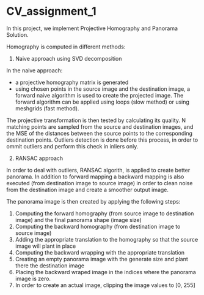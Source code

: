 # CV_assignment_1

In this project, we implement Projective Homography and Panorama Solution.

Homography is computed in different methods:
1. Naive approach using SVD decomposition

In the naive approach: 
- a projective homography matrix is generated
- using chosen points in the source image and the destination image, a forward naive algorithm is used to create the projected image. The forward algorithm can be applied using loops (slow method) or using meshgrids (fast method).

The projective transformation is then tested by calculating its quality. 
N matching points are sampled from the source and destination images, and the MSE of the distances between the source points to the corresponding destination points. Outliers detection is done before this process, in order to ommit outliers and perform this check in inliers only. 


2. RANSAC approach

In order to deal with outliers, RANSAC algorith, is applied to create better panorama. 
In addition to forward mapping a backward mapping is also executed (from destination image to source image) in order to clean noise from the destination image and create a smoother output image. 

The panorama image is then created by applying the following steps:
1. Computing the forward homography (from source image to destination image) and the final panorama shape (image size)
2. Computing the backward homography (from destination image to source image)
3. Adding the appropriate translation to the homography so that the source image will plant in place
4. Computing the backward wrapping with the appropriate translation
5. Creating an empty panorama image with the generate size and plant there the destination image
6. Placing the backward wraped image in the indices where the panorama image is zero.
7. In order to create an actual image, clipping the image values to [0, 255]